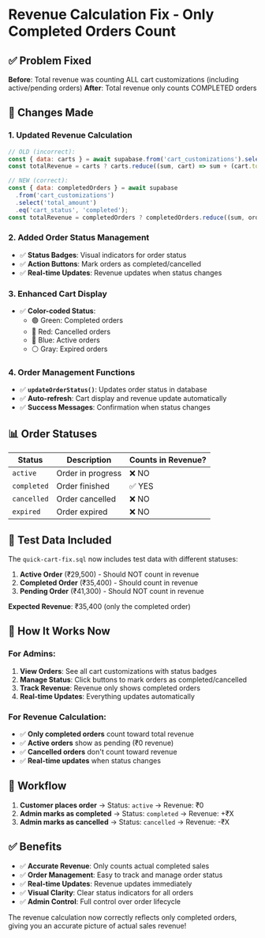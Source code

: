 # Revenue Calculation Fix - Only Completed Orders Count

## ✅ Problem Fixed

**Before**: Total revenue was counting ALL cart customizations (including active/pending orders)
**After**: Total revenue only counts COMPLETED orders

## 🔧 Changes Made

### 1. **Updated Revenue Calculation**
```javascript
// OLD (incorrect):
const { data: carts } = await supabase.from('cart_customizations').select('total_amount');
const totalRevenue = carts ? carts.reduce((sum, cart) => sum + (cart.total_amount || 0), 0) : 0;

// NEW (correct):
const { data: completedOrders } = await supabase
  .from('cart_customizations')
  .select('total_amount')
  .eq('cart_status', 'completed');
const totalRevenue = completedOrders ? completedOrders.reduce((sum, order) => sum + (order.total_amount || 0), 0) : 0;
```

### 2. **Added Order Status Management**
- ✅ **Status Badges**: Visual indicators for order status
- ✅ **Action Buttons**: Mark orders as completed/cancelled
- ✅ **Real-time Updates**: Revenue updates when status changes

### 3. **Enhanced Cart Display**
- ✅ **Color-coded Status**: 
  - 🟢 Green: Completed orders
  - 🔴 Red: Cancelled orders
  - 🔵 Blue: Active orders
  - ⚪ Gray: Expired orders

### 4. **Order Management Functions**
- ✅ **`updateOrderStatus()`**: Updates order status in database
- ✅ **Auto-refresh**: Cart display and revenue update automatically
- ✅ **Success Messages**: Confirmation when status changes

## 📊 Order Statuses

| Status | Description | Counts in Revenue? |
|--------|-------------|-------------------|
| `active` | Order in progress | ❌ NO |
| `completed` | Order finished | ✅ YES |
| `cancelled` | Order cancelled | ❌ NO |
| `expired` | Order expired | ❌ NO |

## 🧪 Test Data Included

The `quick-cart-fix.sql` now includes test data with different statuses:

1. **Active Order** (₹29,500) - Should NOT count in revenue
2. **Completed Order** (₹35,400) - Should count in revenue  
3. **Pending Order** (₹41,300) - Should NOT count in revenue

**Expected Revenue**: ₹35,400 (only the completed order)

## 🎯 How It Works Now

### **For Admins:**
1. **View Orders**: See all cart customizations with status badges
2. **Manage Status**: Click buttons to mark orders as completed/cancelled
3. **Track Revenue**: Revenue only shows completed orders
4. **Real-time Updates**: Everything updates automatically

### **For Revenue Calculation:**
- ✅ **Only completed orders** count toward total revenue
- ✅ **Active orders** show as pending (₹0 revenue)
- ✅ **Cancelled orders** don't count toward revenue
- ✅ **Real-time updates** when status changes

## 🔄 Workflow

1. **Customer places order** → Status: `active` → Revenue: ₹0
2. **Admin marks as completed** → Status: `completed` → Revenue: +₹X
3. **Admin marks as cancelled** → Status: `cancelled` → Revenue: -₹X

## ✅ Benefits

- ✅ **Accurate Revenue**: Only counts actual completed sales
- ✅ **Order Management**: Easy to track and manage order status
- ✅ **Real-time Updates**: Revenue updates immediately
- ✅ **Visual Clarity**: Clear status indicators for all orders
- ✅ **Admin Control**: Full control over order lifecycle

The revenue calculation now correctly reflects only completed orders, giving you an accurate picture of actual sales revenue!
